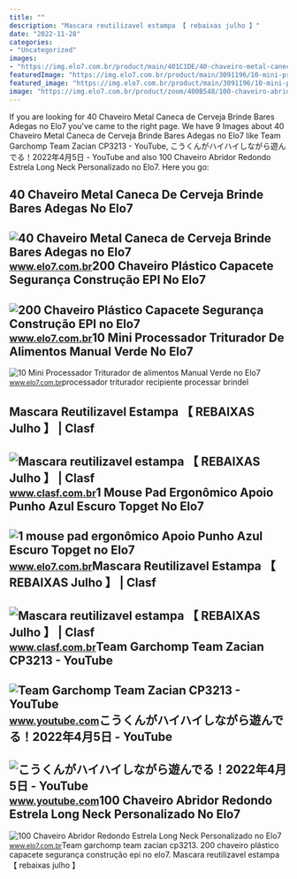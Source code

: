 ```yaml
---
title: ""
description: "Mascara reutilizavel estampa 【 rebaixas julho 】"
date: "2022-11-28"
categories:
- "Uncategorized"
images:
- "https://img.elo7.com.br/product/main/401C1DE/40-chaveiro-metal-caneca-de-cerveja-brinde-bares-adegas-evento-de-cerveja.jpg"
featuredImage: "https://img.elo7.com.br/product/main/3091196/10-mini-processador-triturador-de-alimentos-manual-verde-recipiente-para-processar-alimentos.jpg"
featured_image: "https://img.elo7.com.br/product/main/3091196/10-mini-processador-triturador-de-alimentos-manual-verde-recipiente-para-processar-alimentos.jpg"
image: "https://img.elo7.com.br/product/zoom/400B548/100-chaveiro-abridor-redondo-estrela-long-neck-personalizado-chaveiros.jpg"
---
```


If you are looking for 40 Chaveiro Metal Caneca de Cerveja Brinde Bares Adegas no Elo7 you've came to the right page. We have 9 Images about 40 Chaveiro Metal Caneca de Cerveja Brinde Bares Adegas no Elo7 like Team Garchomp Team Zacian CP3213 - YouTube, こうくんがハイハイしながら遊んでる！2022年4月5日 - YouTube and also 100 Chaveiro Abridor Redondo Estrela Long Neck Personalizado no Elo7. Here you go:

40 Chaveiro Metal Caneca De Cerveja Brinde Bares Adegas No Elo7
---------------------------------------------------------------

 ![40 Chaveiro Metal Caneca de Cerveja Brinde Bares Adegas no Elo7](https://img.elo7.com.br/product/main/401C1DE/40-chaveiro-metal-caneca-de-cerveja-brinde-bares-adegas-evento-de-cerveja.jpg) <small>www.elo7.com.br</small>200 Chaveiro Plástico Capacete Segurança Construção EPI No Elo7
---------------------------------------------------------------

 ![200 Chaveiro Plástico Capacete Segurança Construção EPI no Elo7](https://img.elo7.com.br/product/zoom/4030CB8/200-chaveiro-plastico-capacete-seguranca-construcao-epi-lembrancinhas.jpg) <small>www.elo7.com.br</small>10 Mini Processador Triturador De Alimentos Manual Verde No Elo7
----------------------------------------------------------------

 ![10 Mini Processador Triturador de alimentos Manual Verde no Elo7](https://img.elo7.com.br/product/main/3091196/10-mini-processador-triturador-de-alimentos-manual-verde-recipiente-para-processar-alimentos.jpg) <small>www.elo7.com.br</small>processador triturador recipiente processar brindel

Mascara Reutilizavel Estampa 【 REBAIXAS Julho 】 | Clasf
-------------------------------------------------------

 ![Mascara reutilizavel estampa 【 REBAIXAS Julho 】 | Clasf](https://img.clasf.com.br/2020/04/12/Mscara-Reutilizvel-Tecido-20200412141826.0609050015.jpg) <small>www.clasf.com.br</small>1 Mouse Pad Ergonômico Apoio Punho Azul Escuro Topget No Elo7
-------------------------------------------------------------

 ![1 mouse pad ergonômico Apoio Punho Azul Escuro Topget no Elo7](https://img.elo7.com.br/product/main/3065393/1-unidade-mouse-pad-ergonomico-visco-elastico-azul-escuro-mouse-pad.jpg) <small>www.elo7.com.br</small>Mascara Reutilizavel Estampa 【 REBAIXAS Julho 】 | Clasf
-------------------------------------------------------

 ![Mascara reutilizavel estampa 【 REBAIXAS Julho 】 | Clasf](https://img.clasf.com.br/2020/05/05/Mscara-Reutilizvel-Tecido-20200505170227.5991490015.jpg) <small>www.clasf.com.br</small>Team Garchomp Team Zacian CP3213 - YouTube
------------------------------------------

 ![Team Garchomp Team Zacian CP3213 - YouTube](https://i.ytimg.com/vi/HYLCwcE-Dgc/maxres2.jpg?sqp=-oaymwEoCIAKENAF8quKqQMcGADwAQH4AYwCgALgA4oCDAgAEAEYRSBHKGUwDw==&rs=AOn4CLC_ulBvmvqa2cf2uT56Qfk3FCYaDA) <small>www.youtube.com</small>こうくんがハイハイしながら遊んでる！2022年4月5日 - YouTube
-------------------------------------

 ![こうくんがハイハイしながら遊んでる！2022年4月5日 - YouTube](https://i.ytimg.com/vi/H2fAEMesIjo/maxresdefault.jpg?sqp=-oaymwEmCIAKENAF8quKqQMa8AEB-AH-CYAC0AWKAgwIABABGGUgXyhTMA8=&rs=AOn4CLCJYSghky0o-ilndxvg6fCYAda1ug) <small>www.youtube.com</small>100 Chaveiro Abridor Redondo Estrela Long Neck Personalizado No Elo7
--------------------------------------------------------------------

 ![100 Chaveiro Abridor Redondo Estrela Long Neck Personalizado no Elo7](https://img.elo7.com.br/product/zoom/400B548/100-chaveiro-abridor-redondo-estrela-long-neck-personalizado-chaveiros.jpg) <small>www.elo7.com.br</small>Team garchomp team zacian cp3213. 200 chaveiro plástico capacete segurança construção epi no elo7. Mascara reutilizavel estampa 【 rebaixas julho 】
